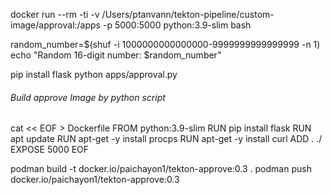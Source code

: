 docker run --rm -ti -v /Users/ptanvann/tekton-pipeline/custom-image/approval:/apps -p 5000:5000 python:3.9-slim bash

random_number=$(shuf -i 1000000000000000-9999999999999999 -n 1)
echo "Random 16-digit number: $random_number"



pip install flask
python apps/approval.py <approvecode>


###### Build approve Image by python script
cat << EOF > Dockerfile
FROM python:3.9-slim
RUN pip install flask
RUN apt update
RUN apt-get -y install procps
RUN apt-get -y install curl
ADD . ./
EXPOSE 5000
EOF

podman build -t docker.io/paichayon1/tekton-approve:0.3  .
podman push docker.io/paichayon1/tekton-approve:0.3 